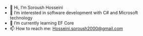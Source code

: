 - 👋 Hi, I’m Soroush Hosseini
- 👀 I’m interested in software development with C# and Microsoft technology
- 🌱 I’m currently learning EF Core
- 📫 How to reach me: Hosseini.soroush2000@gmail.com

<!---
soho1367/soho1367 is a ✨ special ✨ repository because its `README.md` (this file) appears on your GitHub profile.
You can click the Preview link to take a look at your changes.
--->
